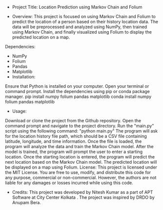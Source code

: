 -  Project Title: Location Prediction using Markov Chain and Folium

-  Overview:
This project is focused on using Markov Chain and Folium to predict the location of a person based on their history location data. The data will be preprocessed and analyzed using NumPy, then trained using Markov Chain, and finally visualized using Folium to display the predicted location on a map.

Dependencies:

-  NumPy
- Folium
- Pandas
- Matplotlib
- Installation:

Ensure that Python is installed on your computer.
Open your terminal or command prompt.
Install the dependencies using pip or conda package manager.
pip install numpy folium pandas matplotlib
conda install numpy folium pandas matplotlib
-  Usage:

Download or clone the project from the Github repository.
Open the command prompt and navigate to the project directory.
Run the "main.py" script using the following command: "python main.py"
The program will ask for the location history file path, which should be a CSV file containing latitude, longitude, and time information.
Once the file is loaded, the program will analyze the data and train the Markov Chain model.
After the model is trained, the program will prompt the user to enter a starting location.
Once the starting location is entered, the program will predict the next location based on the Markov Chain model.
The predicted location will be displayed on a map using Folium.
License:
This project is licensed under the MIT License. You are free to use, modify, and distribute this code for any purpose, commercial or non-commercial. However, the authors are not liable for any damages or losses incurred while using this code.

-  Credits:
This project was developed by Nitesh Kumar as a part of APT Software at City Center Kolkata . The project was inspired by DRDO by Anupam Bera.
